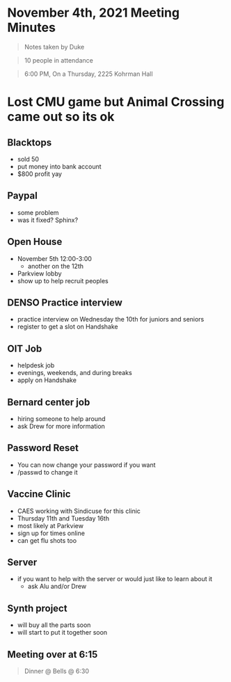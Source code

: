 # November 4th, 2021 Meeting Minutes
> Notes taken by Duke

> 10 people in attendance

> 6:00 PM, On a Thursday, 2225 Kohrman Hall

# Lost CMU game but Animal Crossing came out so its ok

## Blacktops
- sold 50
- put money into bank account
- $800 profit yay

## Paypal
- some problem
- was it fixed? Sphinx?

## Open House
- November 5th 12:00-3:00
    - another on the 12th
- Parkview lobby
- show up to help recruit peoples

## DENSO Practice interview
- practice interview on Wednesday the 10th for juniors and seniors
- register to get a slot on Handshake

## OIT Job
- helpdesk job
- evenings, weekends, and during breaks
- apply on Handshake

## Bernard center job
- hiring someone to help around
- ask Drew for more information

## Password Reset
- You can now change your password if you want
- /passwd to change it

## Vaccine Clinic
- CAES working with Sindicuse for this clinic
- Thursday 11th and Tuesday 16th
- most likely at Parkview
- sign up for times online
- can get flu shots too

## Server
- if you want to help with the server or would just like to learn about it
    - ask Alu and/or Drew

## Synth project
- will buy all the parts soon
- will start to put it together soon

## Meeting over at 6:15
> Dinner @ Bells @ 6:30
